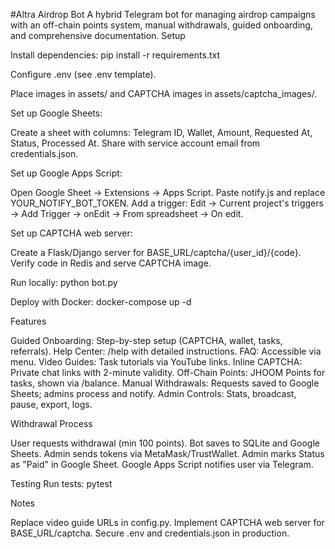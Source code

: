 #Altra Airdrop Bot
A hybrid Telegram bot for managing airdrop campaigns with an off-chain points system, manual withdrawals, guided onboarding, and comprehensive documentation.
Setup

Install dependencies:
pip install -r requirements.txt


Configure .env (see .env template).

Place images in assets/ and CAPTCHA images in assets/captcha_images/.

Set up Google Sheets:

Create a sheet with columns: Telegram ID, Wallet, Amount, Requested At, Status, Processed At.
Share with service account email from credentials.json.


Set up Google Apps Script:

Open Google Sheet → Extensions → Apps Script.
Paste notify.js and replace YOUR_NOTIFY_BOT_TOKEN.
Add a trigger: Edit → Current project's triggers → Add Trigger → onEdit → From spreadsheet → On edit.


Set up CAPTCHA web server:

Create a Flask/Django server for BASE_URL/captcha/{user_id}/{code}.
Verify code in Redis and serve CAPTCHA image.


Run locally:
python bot.py


Deploy with Docker:
docker-compose up -d



Features

Guided Onboarding: Step-by-step setup (CAPTCHA, wallet, tasks, referrals).
Help Center: /help with detailed instructions.
FAQ: Accessible via menu.
Video Guides: Task tutorials via YouTube links.
Inline CAPTCHA: Private chat links with 2-minute validity.
Off-Chain Points: JHOOM Points for tasks, shown via /balance.
Manual Withdrawals: Requests saved to Google Sheets; admins process and notify.
Admin Controls: Stats, broadcast, pause, export, logs.

Withdrawal Process

User requests withdrawal (min 100 points).
Bot saves to SQLite and Google Sheets.
Admin sends tokens via MetaMask/TrustWallet.
Admin marks Status as "Paid" in Google Sheet.
Google Apps Script notifies user via Telegram.

Testing
Run tests:
pytest

Notes

Replace video guide URLs in config.py.
Implement CAPTCHA web server for BASE_URL/captcha.
Secure .env and credentials.json in production.

